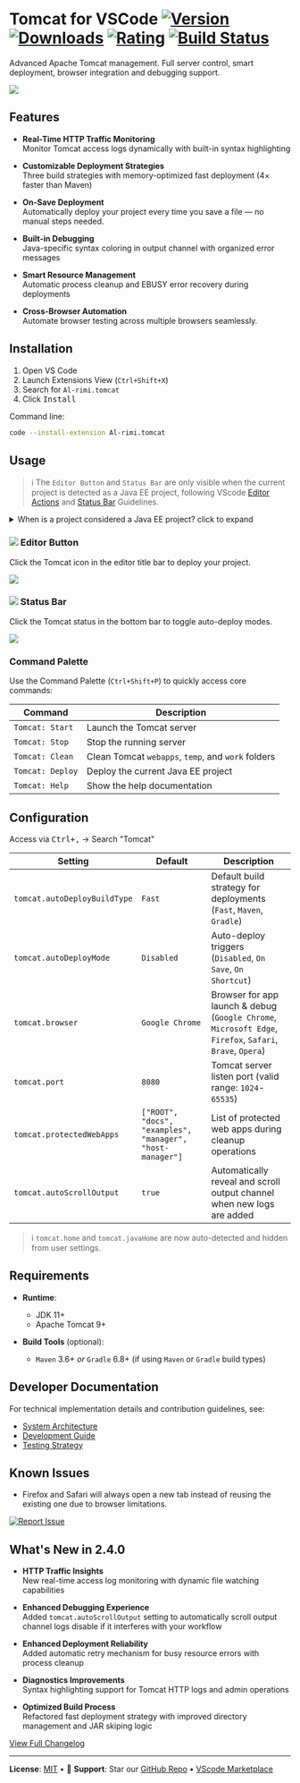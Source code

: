 # Tomcat for VSCode [![Version](https://img.shields.io/visual-studio-marketplace/v/Al-rimi.tomcat?label)](https://marketplace.visualstudio.com/items?itemName=Al-rimi.tomcat) [![Downloads](https://img.shields.io/visual-studio-marketplace/d/Al-rimi.tomcat?label=Downloads)](https://marketplace.visualstudio.com/items?itemName=Al-rimi.tomcat) [![Rating](https://img.shields.io/visual-studio-marketplace/stars/Al-rimi.tomcat?label=Rating)](https://marketplace.visualstudio.com/items?itemName=Al-rimi.tomcat) [![Build Status](https://img.shields.io/github/actions/workflow/status/Al-rimi/tomcat/ci.yml?label=Build)](https://github.com/Al-rimi/tomcat/actions)

Advanced Apache Tomcat management. Full server control, smart deployment, browser integration and debugging support.

![](resources/tomcat-video-showcase.gif)

## Features

- **Real-Time HTTP Traffic Monitoring**  
  Monitor Tomcat access logs dynamically with built-in syntax highlighting

- **Customizable Deployment Strategies**  
  Three build strategies with memory-optimized fast deployment (4× faster than Maven)

- **On-Save Deployment**  
  Automatically deploy your project every time you save a file — no manual steps needed.

- **Built-in Debugging**  
  Java-specific syntax coloring in output channel with organized error messages

- **Smart Resource Management**  
  Automatic process cleanup and EBUSY error recovery during deployments

- **Cross-Browser Automation**  
  Automate browser testing across multiple browsers seamlessly.

## Installation

1. Open VS Code  
2. Launch Extensions View (`Ctrl+Shift+X`)  
3. Search for `Al-rimi.tomcat`  
4. Click <kbd>Install</kbd>

Command line:
```bash
code --install-extension Al-rimi.tomcat
```

## Usage

> ℹ️ The `Editor Button` and `Status Bar` are only visible when the current project is detected as a Java EE project, following VScode [Editor Actions](https://code.visualstudio.com/api/ux-guidelines/editor-actions) and [Status Bar](https://code.visualstudio.com/api/ux-guidelines/status-bar) Guidelines.

<details>
<summary>When is a project considered a Java EE project? click to expand</summary>

```typescript
public static isJavaEEProject(): boolean {
    const workspaceFolders = vscode.workspace.workspaceFolders;

    // Check 0: Workspace must be open
    if (!workspaceFolders) {
        return false;
    }

    const rootPath = workspaceFolders[0].uri.fsPath;
    const webInfPath = path.join(rootPath, 'src', 'main', 'webapp', 'WEB-INF');

    // Check 1: Look for WEB-INF directory in the standard structure
    if (fs.existsSync(webInfPath)) {
        return true;
    }

    // Check 2: Check for presence of deployment descriptor (web.xml)
    if (fs.existsSync(path.join(webInfPath, 'web.xml'))) {
        return true;
    }

    const pomPath = path.join(rootPath, 'pom.xml');

    // Check 3: Look for WAR packaging in Maven project
    if (
        fs.existsSync(pomPath) &&
        fs.readFileSync(pomPath, 'utf-8').includes('<packaging>war</packaging>')
    ) {
        return true;
    }

    const gradlePath = path.join(rootPath, 'build.gradle');

    // Check 4: Look for Java EE-related keywords in Gradle config
    if (
        fs.existsSync(gradlePath) &&
        fs.readFileSync(gradlePath, 'utf-8').match(/(tomcat|jakarta|javax\.ee)/i)
    ) {
        return true;
    }

    const targetPath = path.join(rootPath, 'target');

    // Check 5: Look for compiled artifacts (.war or .ear) in target folder
    if (
        fs.existsSync(targetPath) &&
        fs.readdirSync(targetPath).some(file => file.endsWith('.war') || file.endsWith('.ear'))
    ) {
        return true;
    }

    // If none match, project is not considered a Java EE project
    return false;
}
```

[Method location](https://github.com/Al-rimi/tomcat/blob/main/src/utils/Builder.ts#L121-L159), If you notice any false positives/negatives or have better ideas for detection logic, you are more than welcome to contribute:

[![Create an issue](https://img.shields.io/badge/-Create_an_issue-red?style=flat-square&logo=github)](https://github.com/Al-rimi/tomcat/issues/new?title=Improve+Java+EE+Project+Detection+Logic)

---

</details>

### ![](resources/tomcat-icon-dark.png) Editor Button

Click the Tomcat icon in the editor title bar to deploy your project.

![](resources/tomcat-editor-showcase.png)

### ![](resources/server.png) Status Bar

Click the Tomcat status in the bottom bar to toggle auto-deploy modes.

![](resources/tomcat-status-showcase.png)

### Command Palette

Use the Command Palette (`Ctrl+Shift+P`) to quickly access core commands:

| Command                | Description                                         |
|------------------------|-----------------------------------------------------|
| `Tomcat: Start`        | Launch the Tomcat server                            |
| `Tomcat: Stop`         | Stop the running server                             |
| `Tomcat: Clean`        | Clean Tomcat `webapps`, `temp`, and `work` folders |
| `Tomcat: Deploy`       | Deploy the current Java EE project                 |
| `Tomcat: Help`         | Show the help documentation                        |

## Configuration

Access via <kbd>Ctrl+,</kbd> → Search "Tomcat"

| **Setting**                  | **Default**       | **Description**                                                                          |
|------------------------------|-------------------|------------------------------------------------------------------------------------------|
| `tomcat.autoDeployBuildType`    | `Fast`            | Default build strategy for deployments (`Fast`, `Maven`, `Gradle`)                       |
| `tomcat.autoDeployMode`   | `Disabled`        | Auto-deploy triggers (`Disabled`, `On Save`, `On Shortcut`)                              |
| `tomcat.browser`      | `Google Chrome`   | Browser for app launch & debug (`Google Chrome`, `Microsoft Edge`, `Firefox`, `Safari`, `Brave`, `Opera`) |
| `tomcat.port`                | `8080`            | Tomcat server listen port (valid range: `1024`-`65535`)                                  |
| `tomcat.protectedWebApps`             | `["ROOT", "docs", "examples", "manager", "host-manager"]`     | List of protected web apps during cleanup operations                                     |
| `tomcat.autoScrollOutput`    | `true`            | Automatically reveal and scroll output channel when new logs are added                   |

> ℹ️ `tomcat.home` and `tomcat.javaHome` are now auto-detected and hidden from user settings.

## Requirements

- **Runtime**:
  - JDK 11+
  - Apache Tomcat 9+
  
- **Build Tools** (optional):
  - `Maven` 3.6+ *or* `Gradle` 6.8+ (if using `Maven` or `Gradle` build types)

## Developer Documentation

For technical implementation details and contribution guidelines, see:
- [System Architecture](https://github.com/Al-rimi/tomcat/tree/main/docs/ARCHITECTURE.md)
- [Development Guide](https://github.com/Al-rimi/tomcat/tree/main/docs/DEVELOPMENT.md) 
- [Testing Strategy](https://github.com/Al-rimi/tomcat/tree/main/docs/TESTING.md)

## Known Issues

- Firefox and Safari will always open a new tab instead of reusing the existing one due to browser limitations.

[![Report Issue](https://img.shields.io/badge/-Report_Issue-red?style=flat-square&logo=github)](https://github.com/Al-rimi/tomcat/issues)

## What's New in 2.4.0

- **HTTP Traffic Insights**  
  New real-time access log monitoring with dynamic file watching capabilities

- **Enhanced Debugging Experience**  
  Added `tomcat.autoScrollOutput` setting to automatically scroll output channel logs disable if it interferes with your workflow

- **Enhanced Deployment Reliability**  
  Added automatic retry mechanism for busy resource errors with process cleanup

- **Diagnostics Improvements**  
  Syntax highlighting support for Tomcat HTTP logs and admin operations

- **Optimized Build Process**  
  Refactored fast deployment strategy with improved directory management and JAR skiping logic

[View Full Changelog](https://github.com/Al-rimi/tomcat/blob/main/CHANGELOG.md)

---

**License**: [MIT](LICENSE) • 💖 **Support**: Star our [GitHub Repo](https://github.com/Al-rimi/tomcat) • [VScode Marketplace](https://marketplace.visualstudio.com/items?itemName=Al-rimi.tomcat)
